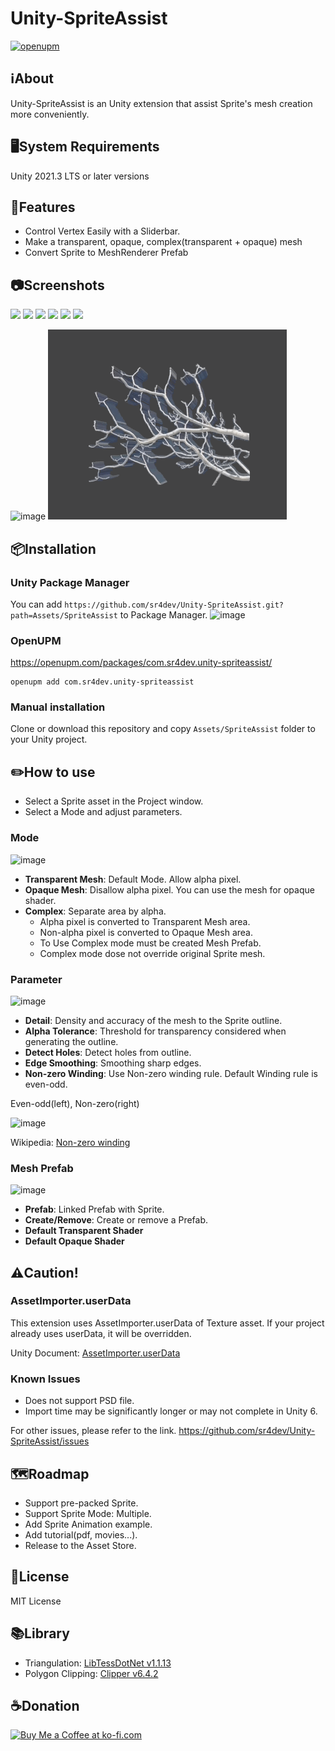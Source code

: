 # Unity-SpriteAssist

[![openupm](https://img.shields.io/npm/v/com.sr4dev.unity-spriteassist?label=openupm&registry_uri=https://package.openupm.com)](https://openupm.com/packages/com.sr4dev.unity-spriteassist/)

## ℹ️About
Unity-SpriteAssist is an Unity extension that assist Sprite's mesh creation more conveniently.

## 🖥️System Requirements
Unity 2021.3 LTS or later versions

## 📝Features
- Control Vertex Easily with a Sliderbar.
- Make a transparent, opaque, complex(transparent + opaque) mesh
- Convert Sprite to MeshRenderer Prefab

## 📷Screenshots
<p>
<img src="https://user-images.githubusercontent.com/9159336/213104399-26e02766-dd83-467c-a486-37b17b4a5081.png" width="250">
<img src="https://user-images.githubusercontent.com/9159336/213102784-29a08fcf-7a0f-46b3-a1b5-f3d2f3be3422.png" width="250">
<img src="https://user-images.githubusercontent.com/9159336/213102924-89149b98-49de-488b-9437-9a7bf9a2da48.png" width="250">
<img src="https://user-images.githubusercontent.com/9159336/213102642-ce282867-8a45-47d9-a426-dbc32a733483.png" width="250">
<img src="https://user-images.githubusercontent.com/9159336/213103066-fbfbf2fe-56b5-4f08-b0c3-f30d19b93fa1.png" width="250">
<img src="https://user-images.githubusercontent.com/9159336/213104230-d421c911-4441-4b3a-a2a2-928884cc753e.png" width="250">
</p>

![image](README.gif)
![image](thickness.gif)

## 📦Installation
### Unity Package Manager
You can add `https://github.com/sr4dev/Unity-SpriteAssist.git?path=Assets/SpriteAssist` to Package Manager.
![image](https://user-images.githubusercontent.com/9159336/99905771-42e89000-2d16-11eb-91a0-24ecf4af6afd.png)

### OpenUPM
https://openupm.com/packages/com.sr4dev.unity-spriteassist/
```
openupm add com.sr4dev.unity-spriteassist
```

### Manual installation
Clone or download this repository and copy `Assets/SpriteAssist` folder to your Unity project.


## ✏️How to use
- Select a Sprite asset in the Project window.
- Select a Mode and adjust parameters.

### Mode
![image](https://user-images.githubusercontent.com/9159336/97450951-9ca7a580-1976-11eb-86f7-4e18775dd9b0.png)
- **Transparent Mesh**: Default Mode. Allow alpha pixel.
- **Opaque Mesh**: Disallow alpha pixel. You can use the mesh for opaque shader.
- **Complex**: Separate area by alpha.
  - Alpha pixel is converted to Transparent Mesh area.
  - Non-alpha pixel is converted to Opaque Mesh area.
  - To Use Complex mode must be created Mesh Prefab.
  - Complex mode dose not override original Sprite mesh.
  
### Parameter
![image](https://user-images.githubusercontent.com/9159336/97451357-04f68700-1977-11eb-9445-77eac8a9efe3.png)
- **Detail**: Density and accuracy of the mesh to the Sprite outline.
- **Alpha Tolerance**: Threshold for transparency considered when generating the outline.
- **Detect Holes**: Detect holes from outline.
- **Edge Smoothing**: Smoothing sharp edges.
- **Non-zero Winding**: Use Non-zero winding rule. Default Winding rule is even-odd.

Even-odd(left), Non-zero(right)

![image](https://user-images.githubusercontent.com/9159336/97708967-f043fb80-1afc-11eb-954d-c6660cad6da6.png)
 
Wikipedia: [Non-zero winding](https://en.wikipedia.org/wiki/Nonzero-rule)

### Mesh Prefab
![image](https://user-images.githubusercontent.com/9159336/97451557-32433500-1977-11eb-8b57-32b6f15e04e6.png)
- **Prefab**: Linked Prefab with Sprite.
- **Create/Remove**: Create or remove a Prefab.
- **Default Transparent Shader**
- **Default Opaque Shader**

## ⚠️Caution!

### AssetImporter.userData
This extension uses AssetImporter.userData of Texture asset. If your project already uses userData, it will be overridden.

Unity Document: [AssetImporter.userData](https://docs.unity3d.com/ScriptReference/AssetImporter-userData.html)

### Known Issues
- Does not support PSD file.
- Import time may be significantly longer or may not complete in Unity 6.

For other issues, please refer to the link.
https://github.com/sr4dev/Unity-SpriteAssist/issues

## 🗺️Roadmap
- Support pre-packed Sprite.
- Support Sprite Mode: Multiple.
- Add Sprite Animation example.
- Add tutorial(pdf, movies...).
- Release to the Asset Store.

## 🔣License
MIT License

## 📚Library
* Triangulation: [LibTessDotNet v1.1.13](https://github.com/speps/LibTessDotNet)
* Polygon Clipping: [Clipper v6.4.2](http://www.angusj.com/delphi/clipper.php)

## ☕Donation
<a href='https://ko-fi.com/sr4dev' target='_blank'><img height='35' style='border:0px;height:46px;' src='https://az743702.vo.msecnd.net/cdn/kofi3.png?v=0' border='0' alt='Buy Me a Coffee at ko-fi.com' />
